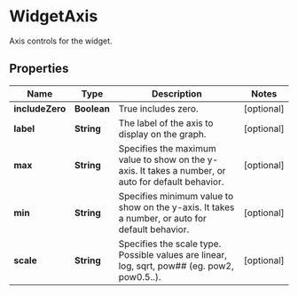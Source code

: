 

# WidgetAxis

Axis controls for the widget.
## Properties

Name | Type | Description | Notes
------------ | ------------- | ------------- | -------------
**includeZero** | **Boolean** | True includes zero. |  [optional]
**label** | **String** | The label of the axis to display on the graph. |  [optional]
**max** | **String** | Specifies the maximum value to show on the y-axis. It takes a number, or auto for default behavior. |  [optional]
**min** | **String** | Specifies minimum value to show on the y-axis. It takes a number, or auto for default behavior. |  [optional]
**scale** | **String** | Specifies the scale type. Possible values are linear, log, sqrt, pow## (eg. pow2, pow0.5..). |  [optional]



